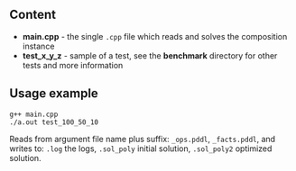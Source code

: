 ## Content

 * __main.cpp__ - the single `.cpp` file which reads and solves the composition instance
 * __test_x_y_z__ - sample of a test, see the __benchmark__ directory for other tests and more information

## Usage example
```
g++ main.cpp
./a.out test_100_50_10
```

Reads from argument file name plus suffix: `_ops.pddl`, `_facts.pddl`, and writes to: `.log` the logs, `.sol_poly` initial solution, `.sol_poly2` optimized solution.
